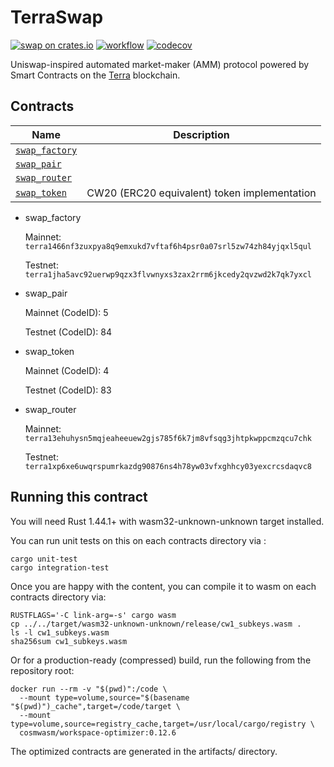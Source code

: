 # TerraSwap
[![swap on crates.io](https://img.shields.io/crates/v/terraswap.svg)](https://crates.io/crates/terraswap)
[![workflow](https://github.com/terraswap/terraswap/actions/workflows/tests.yml/badge.svg)](https://github.com/terraswap/terraswap/actions/workflows/tests.yml)
[![codecov](https://codecov.io/gh/terraswap/terraswap/branch/main/graph/badge.svg?token=ERMFLEY6Y7)](https://codecov.io/gh/terraswap/terraswap)

Uniswap-inspired automated market-maker (AMM) protocol powered by Smart Contracts on the [Terra](https://terra.money) blockchain.

## Contracts

| Name                                               | Description                                  |
| -------------------------------------------------- | -------------------------------------------- |
| [`swap_factory`](contracts/swap_factory) |                                              |
| [`swap_pair`](contracts/swap_pair)       |                                              |
| [`swap_router`](contracts/swap_router)   |                                              |
| [`swap_token`](contracts/swap_token)     | CW20 (ERC20 equivalent) token implementation |

* swap_factory

   Mainnet: `terra1466nf3zuxpya8q9emxukd7vftaf6h4psr0a07srl5zw74zh84yjqxl5qul`

   Testnet: `terra1jha5avc92uerwp9qzx3flvwnyxs3zax2rrm6jkcedy2qvzwd2k7qk7yxcl`

* swap_pair

   Mainnet (CodeID): 5

   Testnet (CodeID): 84

* swap_token

   Mainnet (CodeID): 4

   Testnet (CodeID): 83

* swap_router

   Mainnet: `terra13ehuhysn5mqjeaheeuew2gjs785f6k7jm8vfsqg3jhtpkwppcmzqcu7chk`

   Testnet: `terra1xp6xe6uwqrspumrkazdg90876ns4h78yw03vfxghhcy03yexcrcsdaqvc8`

## Running this contract

You will need Rust 1.44.1+ with wasm32-unknown-unknown target installed.

You can run unit tests on this on each contracts directory via :

```
cargo unit-test
cargo integration-test
```

Once you are happy with the content, you can compile it to wasm on each contracts directory via:

```
RUSTFLAGS='-C link-arg=-s' cargo wasm
cp ../../target/wasm32-unknown-unknown/release/cw1_subkeys.wasm .
ls -l cw1_subkeys.wasm
sha256sum cw1_subkeys.wasm
```

Or for a production-ready (compressed) build, run the following from the repository root:

```
docker run --rm -v "$(pwd)":/code \
  --mount type=volume,source="$(basename "$(pwd)")_cache",target=/code/target \
  --mount type=volume,source=registry_cache,target=/usr/local/cargo/registry \
  cosmwasm/workspace-optimizer:0.12.6
```

The optimized contracts are generated in the artifacts/ directory.

